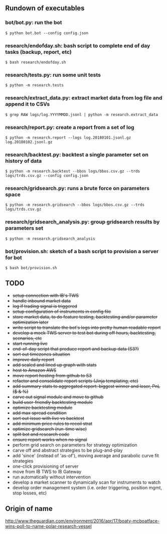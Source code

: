
## Rundown of executables

### bot/bot.py: run the bot
    $ python bot.bot --config config.json

### research/endofday.sh: bash script to complete end of day tasks (backup, report, etc)
    $ bash research/endofday.sh

### research/tests.py: run some unit tests
    $ python -m research.tests

### research/extract_data.py: extract market data from log file and append it to CSVs
    $ grep RAW logs/log.YYYYMMDD.jsonl | python -m research.extract_data

### research/report.py: create a report from a set of log
    $ python -m research.report --logs log.20180101.jsonl.gz log.20180102.jsonl.gz

### research/backtest.py: backtest a single parameter set on history of data
    $ python -m research.backtest --bbos logs/bbos.csv.gz --trds logs/trds.csv.gz --config config.json

### research/gridsearch.py: runs a brute force on parameters space
    $ python -m research.gridsearch --bbos logs/bbos.csv.gz --trds logs/trds.csv.gz

### research/gridsearch_analysis.py: group gridsearch results by parameters set
    $ python -m research.gridsearch_analysis

### bot/provision.sh: sketch of a bash script to provision a server for bot
    $ bash bot/provision.sh

## TODO
* ~~setup connection with IB's TWS~~
* ~~handle inbound market data~~
* ~~log if trading signal is triggered~~
* ~~setup configuration of instruments in config file~~
* ~~store market data, to do feature testing, backtesting and/or parameter optimization later~~
* ~~write script to translate the bot's logs into pretty human readable report~~
* ~~develop a mock TWS server to test bot during off hours, backtesting, scenarios, etc~~
* ~~start running live~~
* ~~end-of-day script that produce report and backup data (S3?)~~
* ~~sort out timezones situation~~
* ~~improve daily report~~
* ~~add scaled and lined up graph with stats~~
* ~~host to Amazon AWS~~
* ~~move report hosting from github to S3~~
* ~~refactor and consolidate report scripts (Jinja templating, etc)~~
* ~~add summary stats to aggregated report: biggest winner and loser, PnL ($ & %)~~
* ~~carve out signal module and move to github~~
* ~~build user-friendly backtesting module~~
* ~~optimize backtesting module~~
* ~~add max spread condition~~
* ~~sort out issue with live vs backtest~~
* ~~add minimum price rules to recoil strat~~
* ~~optimize gridsearch (run-time wise)~~
* ~~split bot and research code~~
* ~~ensure report works when no signal~~
* perform grid search on parameters for strategy optimization
* carve off and abstract strategies to be plug-and-play
* add 'since' (instead of 'as-of'), moving average and parabolic curve fit strategies
* one-click provisioning of server
* move from IB TWS to IB Gateway
* run automatically without intervention
* develop a market scanner to dynamically scan for instruments to watch
* develop order management system (i.e. order triggering, position mgmt, stop losses, etc)

## Origin of name

http://www.theguardian.com/environment/2016/apr/17/boaty-mcboatface-wins-poll-to-name-polar-research-vessel

